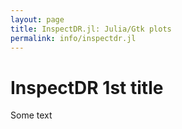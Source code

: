 ```yaml
---
layout: page
title: InspectDR.jl: Julia/Gtk plots
permalink: info/inspectdr.jl
---
```

# InspectDR 1st title
Some text
